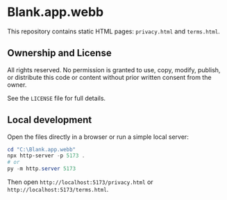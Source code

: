 # Blank.app.webb

This repository contains static HTML pages: `privacy.html` and `terms.html`.

## Ownership and License

All rights reserved. No permission is granted to use, copy, modify, publish, or distribute this code or content without prior written consent from the owner.

See the `LICENSE` file for full details.

## Local development

Open the files directly in a browser or run a simple local server:

```powershell
cd "C:\Blank.app.webb"
npx http-server -p 5173 .
# or
py -m http.server 5173
```

Then open `http://localhost:5173/privacy.html` or `http://localhost:5173/terms.html`.


